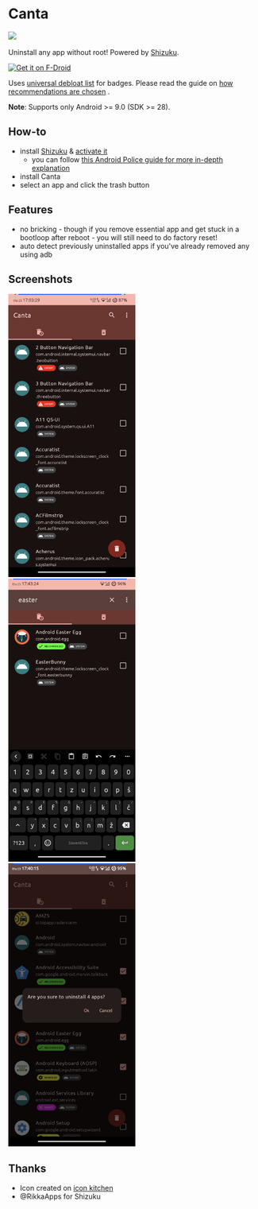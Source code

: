 # Canta

![](https://github.com/samolego/Canta/blob/master/android/app/src/main/res/mipmap-xxxhdpi/ic_launcher.png?raw=true)

Uninstall any app without root!
Powered by [Shizuku](https://shizuku.rikka.app/).

[<img src="https://fdroid.gitlab.io/artwork/badge/get-it-on.png"
alt="Get it on F-Droid"
height="80">](https://f-droid.org/en/packages/org.samo_lego.canta/)

Uses [universal debloat list](https://github.com/Universal-Debloater-Alliance/universal-android-debloater-next-generation/)
for badges.
Please read the guide
on [how recommendations are chosen](https://github.com/Universal-Debloater-Alliance/universal-android-debloater-next-generation/wiki/FAQ#how-are-the-recommendations-chosen)
.

**Note**: Supports only Android >= 9.0 (SDK >= 28).

## How-to

* install [Shizuku](https://play.google.com/store/apps/details?id=moe.shizuku.privileged.api)
  & [activate it](https://shizuku.rikka.app/guide/setup/)
    * you can
      follow [this Android Police guide for more in-depth explanation](https://www.androidpolice.com/how-to-use-shizuku-for-adb-rootless-mods-on-any-android-device/)
* install Canta
* select an app and click the trash button

## Features

* no bricking - though if you remove essential
  app and get stuck in a bootloop after reboot - you will still need to do factory reset!
* auto detect previously uninstalled apps
  if you've already removed any using adb

## Screenshots

<img width="256" src="metadata/en-US/images/phoneScreenshots/screenshot-main.png">
<img width="256" src="metadata/en-US/images/phoneScreenshots/screenshot-search.png">
<img width="256" src="metadata/en-US/images/phoneScreenshots/screenshot-uninstall-dialog.png">

## Thanks

* Icon created on [icon kitchen](https://icon.kitchen)
* @RikkaApps for Shizuku
